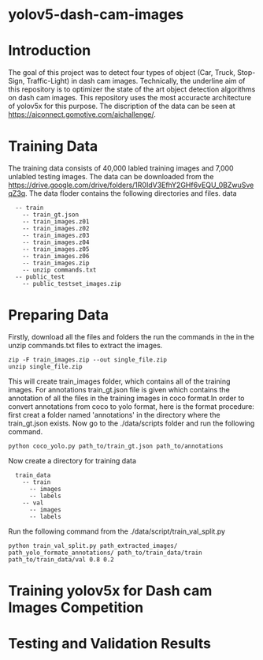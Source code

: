 # yolov5-dash-cam-images
# Introduction
The goal of this project was to detect four types of object (Car, Truck, Stop-Sign, Traffic-Light) in dash cam images. Technically, the underline aim of this repository is to optimizer the state of the art object detection algorithms on dash cam images. This repository uses the most accuracte architecture of yolov5x for this purpose. The discription of the data can be seen at https://aiconnect.gomotive.com/aichallenge/. 
# Training Data
The training data consists of 40,000 labled training images and 7,000 unlabled testing images. The data can be downloaded from the https://drive.google.com/drive/folders/1R0IdV3EfhY2GHf6vEQU_0BZwuSveqZ3q. The data floder contains the following directories and files.
data
```
  -- train
    -- train_gt.json
    -- train_images.z01
    -- train_images.z02
    -- train_images.z03
    -- train_images.z04
    -- train_images.z05
    -- train_images.z06
    -- train_images.zip
    -- unzip commands.txt
  -- public_test
    -- public_testset_images.zip
```
# Preparing Data
Firstly, download all the files and folders the run the commands in the  in the unzip commands.txt files to extract the images.

```
zip -F train_images.zip --out single_file.zip
unzip single_file.zip

```

This will create train_images folder, which contains all of the training images. 
For annotations train_gt.json file is given which contains the annotation of all the files in the training images in coco format.In order to convert annotations from coco to yolo format, here is the format procedure:
first creat a folder named 'annotations' in the directory where the train_gt.json exists. Now go to the ./data/scripts folder and run the following command.
```
python coco_yolo.py path_to/train_gt.json path_to/annotations
```
Now create a directory for training data
```
  train_data
    -- train
      -- images
      -- labels
    -- val
      -- images
      -- labels
```

Run the following command from the ./data/script/train_val_split.py
```
python train_val_split.py path_extracted_images/ path_yolo_formate_annotations/ path_to/train_data/train path_to/train_data/val 0.8 0.2
```


# Training yolov5x for Dash cam Images Competition
# Testing and Validation Results
